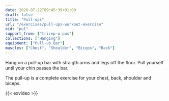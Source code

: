 ```yaml
---
date: 2020-07-22T09:45:39+01:00
draft: false
title: "Pull-ups"
url: "/exercises/pull-ups-workout-exercise"
eid: "pul"
support_from: ["tricep-w-pus"]
collections: ["Hanging"]
equipment: ["Pull-up Bar"]
muscles: ["Chest", "Shoulder", "Biceps", "Back"]
---
```

Hang on a pull-up bar with straigth arms and legs off the floor. Pull yourself until your chin passes the bar.
<!--more-->

The pull-up is a complete exercise for your chest, back, shoulder and biceps.

{{< exvideo >}}
